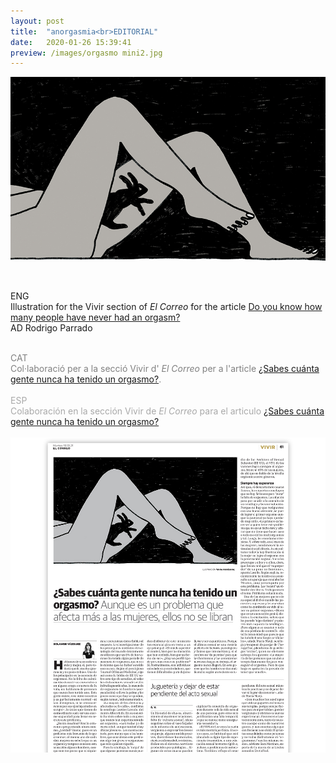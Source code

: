 ```yaml
---
layout: post
title:  "anorgasmia<br>EDITORIAL"
date:   2020-01-26 15:39:41
preview: /images/orgasmo mini2.jpg
---
```




![Picture 1](/images/orgasmo.jpg)
<br><br>

<div class="row">

  <div class="column">

  ENG<br>
  Illustration for the Vivir section of <i> El Correo </i> for the article <a href="https://www.elcorreo.com/vivir/relaciones-humanas/sabes-gente-nunca-20211019142752-ntrc.html">Do you know how many people have never had an orgasm?</a><br>
  AD Rodrigo Parrado<br><br>



  <font color="#808080">
  CAT<br>
  Col·laboració per a la secció Vivir d'<i> El Correo </i> per a l'article <a href="https://www.elcorreo.com/vivir/relaciones-humanas/sabes-gente-nunca-20211019142752-ntrc.html">¿Sabes cuánta gente nunca ha tenido un orgasmo?</a>.</font><br><br>



  <font color="#A9A9A9">
  ESP<br>
   Colaboración en la sección Vivir de<i> El Correo </i> para el articulo <a href="https://www.elcorreo.com/vivir/relaciones-humanas/sabes-gente-nunca-20211019142752-ntrc.html">¿Sabes cuánta gente nunca ha tenido un orgasmo?</a></font><br><br>

  </div>



<div class="column">

 <img src="/images/orgasmo paper.jpg" alt="drawing">
   </div>
     </div>
